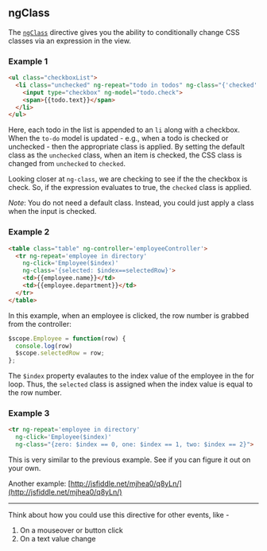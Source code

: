 ## ngClass

The [`ngClass`](https://docs.angularjs.org/api/ng/directive/ngClass) directive gives you the ability to conditionally change CSS classes via an expression in the view. 

### Example 1

```html
<ul class="checkboxList">
  <li class="unchecked" ng-repeat="todo in todos" ng-class="{'checked': todo.check}">
    <input type="checkbox" ng-model="todo.check">
    <span>{{todo.text}}</span>
  </li>
</ul>
```

Here, each todo in the list is appended to an `li` along with a checkbox. When the `to-do` model is updated - e.g., when a todo is checked or unchecked - then the appropriate class is applied. By setting the default class as the `unchecked` class, when an item is checked, the CSS class is changed from `unchecked` to `checked`.

Looking closer at `ng-class`, we are checking to see if the the checkbox is check. So, if the expression evaluates to true, the `checked` class is applied.

*Note*: You do not need a default class. Instead, you could just apply a class when the input is checked.

### Example 2

```html
<table class="table" ng-controller='employeeController'> 
  <tr ng-repeat='employee in directory' 
    ng-click='Employee($index)' 
    ng-class='{selected: $index==selectedRow}'> 
    <td>{{employee.name}}</td> 
    <td>{{employee.department}}</td>
  </tr> 
</table>
```

In this example, when an employee is clicked, the row number is grabbed from the controller:

```javascript
$scope.Employee = function(row) { 
  console.log(row)
  $scope.selectedRow = row;
};
```

The `$index` property evalautes to the index value of the employee in the for loop. Thus, the `selected` class is assigned when the index value is equal to the row number.

### Example 3

```html
<tr ng-repeat='employee in directory' 
  ng-click='Employee($index)' 
  ng-class="{zero: $index == 0, one: $index == 1, two: $index == 2}">
```

This is very similar to the previous example. See if you can figure it out on your own.

Another example: [http://jsfiddle.net/mjhea0/q8yLn/](http://jsfiddle.net/mjhea0/q8yLn/)

<hr>

Think about how you could use this directive for other events, like -

1. On a mouseover or button click
1. On a text value change

